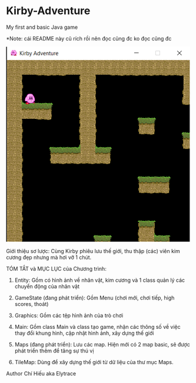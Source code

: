 # Kirby-Adventure
My first and basic Java game

*Note: cái README này cũ rích rồi nên đọc cũng đc ko đọc cũng đc

![alt text](https://github.com/Elytrace/Kirby-Adventure/blob/preview/demo2.png?raw=true)

Giới thiệu sơ lược:
Cùng Kirby phiêu lưu thế giới, thu thập (các) viên kim cương đẹp nhưng mà hơi vỡ 1 chút.

TÓM TẮT và MỤC LỤC của Chương trình:
1. Entity:
    Gồm có hình ảnh về nhân vật, kim cương và 1 class quản lý các chuyển động của nhân vật
    
2. GameState (đang phát triển):
    Gồm Menu (chơi mới, chơi tiếp, high scores, thoát)

3. Graphics: 
    Gồm các tệp hình ảnh của trò chơi

4. Main:
    Gồm class Main và class tạo game, nhận các thông số về việc thay đổi khung hình, cập nhật hình ảnh, xây dựng thế giới

5. Maps (đang phát triển):
    Lưu các map. Hiện mới có 2 map basic, sẽ được phát triển thêm để tăng sự thú vị

6. TileMap:
    Dùng để xây dựng thế giới từ dữ liệu của thư mục Maps.

Author Chí Hiếu aka Elytrace
